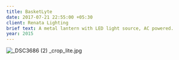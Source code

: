 ```yaml
---
title: BasketLyte
date: 2017-07-21 22:55:00 +05:30
client: Renata Lighting
brief text: A metal lantern with LED light source, AC powered.
year: 2015
---
```


![_DSC3686 (2) _crop_lite.jpg](/uploads/_DSC3686%20(2)%20_crop_lite.jpg)